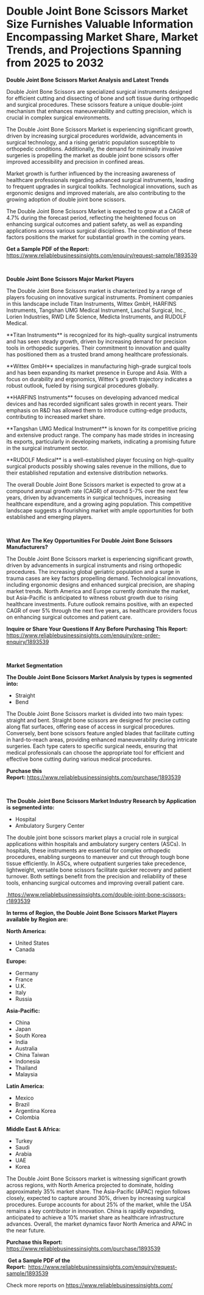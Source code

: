 <p><h1>Double Joint Bone Scissors Market Size Furnishes Valuable Information Encompassing Market Share, Market Trends, and Projections Spanning from 2025 to 2032</h1></p><p><strong>Double Joint Bone Scissors Market Analysis and Latest Trends</strong></p>
<p><p>Double Joint Bone Scissors are specialized surgical instruments designed for efficient cutting and dissecting of bone and soft tissue during orthopedic and surgical procedures. These scissors feature a unique double-joint mechanism that enhances maneuverability and cutting precision, which is crucial in complex surgical environments.</p><p>The Double Joint Bone Scissors Market is experiencing significant growth, driven by increasing surgical procedures worldwide, advancements in surgical technology, and a rising geriatric population susceptible to orthopedic conditions. Additionally, the demand for minimally invasive surgeries is propelling the market as double joint bone scissors offer improved accessibility and precision in confined areas.</p><p>Market growth is further influenced by the increasing awareness of healthcare professionals regarding advanced surgical instruments, leading to frequent upgrades in surgical toolkits. Technological innovations, such as ergonomic designs and improved materials, are also contributing to the growing adoption of double joint bone scissors.</p><p>The Double Joint Bone Scissors Market is expected to grow at a CAGR of 4.7% during the forecast period, reflecting the heightened focus on enhancing surgical outcomes and patient safety, as well as expanding applications across various surgical disciplines. The combination of these factors positions the market for substantial growth in the coming years.</p></p>
<p><strong>Get a Sample PDF of the Report:&nbsp;</strong> <a href="https://www.reliablebusinessinsights.com/enquiry/request-sample/1893539?utm_campaign=2306&utm_medium=2&utm_source=Github&utm_content=ia&utm_term=05032025&utm_id=double-joint-bone-scissors">https://www.reliablebusinessinsights.com/enquiry/request-sample/1893539</a></p>
<p>&nbsp;</p>
<p><strong>Double Joint Bone Scissors Major Market Players</strong></p>
<p><p>The Double Joint Bone Scissors market is characterized by a range of players focusing on innovative surgical instruments. Prominent companies in this landscape include Titan Instruments, Wittex GmbH, HARFINS Instruments, Tangshan UMG Medical Instrument, Laschal Surgical, Inc., Lorien Industries, RWD Life Science, Medicta Instruments, and RUDOLF Medical.</p><p>**Titan Instruments** is recognized for its high-quality surgical instruments and has seen steady growth, driven by increasing demand for precision tools in orthopedic surgeries. Their commitment to innovation and quality has positioned them as a trusted brand among healthcare professionals.</p><p>**Wittex GmbH** specializes in manufacturing high-grade surgical tools and has been expanding its market presence in Europe and Asia. With a focus on durability and ergonomics, Wittex's growth trajectory indicates a robust outlook, fueled by rising surgical procedures globally.</p><p>**HARFINS Instruments** focuses on developing advanced medical devices and has recorded significant sales growth in recent years. Their emphasis on R&D has allowed them to introduce cutting-edge products, contributing to increased market share.</p><p>**Tangshan UMG Medical Instrument** is known for its competitive pricing and extensive product range. The company has made strides in increasing its exports, particularly in developing markets, indicating a promising future in the surgical instrument sector.</p><p>**RUDOLF Medical** is a well-established player focusing on high-quality surgical products possibly showing sales revenue in the millions, due to their established reputation and extensive distribution networks.</p><p>The overall Double Joint Bone Scissors market is expected to grow at a compound annual growth rate (CAGR) of around 5-7% over the next few years, driven by advancements in surgical techniques, increasing healthcare expenditure, and a growing aging population. This competitive landscape suggests a flourishing market with ample opportunities for both established and emerging players.</p></p>
<p>&nbsp;</p>
<p><strong>What Are The Key Opportunities For Double Joint Bone Scissors Manufacturers?</strong></p>
<p><p>The Double Joint Bone Scissors market is experiencing significant growth, driven by advancements in surgical instruments and rising orthopedic procedures. The increasing global geriatric population and a surge in trauma cases are key factors propelling demand. Technological innovations, including ergonomic designs and enhanced surgical precision, are shaping market trends. North America and Europe currently dominate the market, but Asia-Pacific is anticipated to witness robust growth due to rising healthcare investments. Future outlook remains positive, with an expected CAGR of over 5% through the next five years, as healthcare providers focus on enhancing surgical outcomes and patient care.</p></p>
<p><strong>Inquire or Share Your Questions If Any Before Purchasing This Report:</strong> <a href="https://www.reliablebusinessinsights.com/enquiry/pre-order-enquiry/1893539?utm_campaign=2306&utm_medium=2&utm_source=Github&utm_content=ia&utm_term=05032025&utm_id=double-joint-bone-scissors">https://www.reliablebusinessinsights.com/enquiry/pre-order-enquiry/1893539</a></p>
<p>&nbsp;</p>
<p><strong>Market Segmentation</strong></p>
<p><strong>The Double Joint Bone Scissors Market Analysis by types is segmented into:</strong></p>
<p><ul><li>Straight</li><li>Bend</li></ul></p>
<p><p>The Double Joint Bone Scissors market is divided into two main types: straight and bent. Straight bone scissors are designed for precise cutting along flat surfaces, offering ease of access in surgical procedures. Conversely, bent bone scissors feature angled blades that facilitate cutting in hard-to-reach areas, providing enhanced maneuverability during intricate surgeries. Each type caters to specific surgical needs, ensuring that medical professionals can choose the appropriate tool for efficient and effective bone cutting during various medical procedures.</p></p>
<p><strong>Purchase this Report:&nbsp;</strong><a href="https://www.reliablebusinessinsights.com/purchase/1893539?utm_campaign=2306&utm_medium=2&utm_source=Github&utm_content=ia&utm_term=05032025&utm_id=double-joint-bone-scissors">https://www.reliablebusinessinsights.com/purchase/1893539</a></p>
<p>&nbsp;</p>
<p><strong>The Double Joint Bone Scissors Market Industry Research by Application is segmented into:</strong></p>
<p><ul><li>Hospital</li><li>Ambulatory Surgery Center</li></ul></p>
<p><p>The double joint bone scissors market plays a crucial role in surgical applications within hospitals and ambulatory surgery centers (ASCs). In hospitals, these instruments are essential for complex orthopedic procedures, enabling surgeons to maneuver and cut through tough bone tissue efficiently. In ASCs, where outpatient surgeries take precedence, lightweight, versatile bone scissors facilitate quicker recovery and patient turnover. Both settings benefit from the precision and reliability of these tools, enhancing surgical outcomes and improving overall patient care.</p></p>
<p><a href="https://www.reliablebusinessinsights.com/double-joint-bone-scissors-r1893539?utm_campaign=2306&utm_medium=2&utm_source=Github&utm_content=ia&utm_term=05032025&utm_id=double-joint-bone-scissors">&nbsp;https://www.reliablebusinessinsights.com/double-joint-bone-scissors-r1893539</a></p>
<p><strong>In terms of Region, the Double Joint Bone Scissors Market Players available by Region are:</strong></p>
<p>
    <p> <strong> North America: </strong>
        <ul>
            <li>United States</li>
            <li>Canada</li>
        </ul>
        </p> 
    <p> <strong> Europe: </strong>
        <ul>
            <li>Germany</li>
            <li>France</li>
            <li>U.K.</li>
            <li>Italy</li>
            <li>Russia</li>
        </ul>
        </p> 
    <p> <strong> Asia-Pacific: </strong>
        <ul>
            <li>China</li>
            <li>Japan</li>
            <li>South Korea</li>
            <li>India</li>
            <li>Australia</li>
            <li>China Taiwan</li>
            <li>Indonesia</li>
            <li>Thailand</li>
            <li>Malaysia</li>
        </ul>
        </p> 
    <p> <strong> Latin America: </strong>
        <ul>
            <li>Mexico</li>
            <li>Brazil</li>
            <li>Argentina Korea</li>
            <li>Colombia</li>
        </ul>
        </p> 
    <p> <strong> Middle East & Africa: </strong>
        <ul>
            <li>Turkey</li>
            <li>Saudi</li>
            <li>Arabia</li>
            <li>UAE</li>
            <li>Korea</li>
        </ul>
    </p>
    </p>
<p><p>The Double Joint Bone Scissors market is witnessing significant growth across regions, with North America projected to dominate, holding approximately 35% market share. The Asia-Pacific (APAC) region follows closely, expected to capture around 30%, driven by increasing surgical procedures. Europe accounts for about 25% of the market, while the USA remains a key contributor in innovation. China is rapidly expanding, anticipated to achieve a 10% market share as healthcare infrastructure advances. Overall, the market dynamics favor North America and APAC in the near future.</p></p>
<p><strong>Purchase this Report: </strong><a href="https://www.reliablebusinessinsights.com/purchase/1893539?utm_campaign=2306&utm_medium=2&utm_source=Github&utm_content=ia&utm_term=05032025&utm_id=double-joint-bone-scissors">https://www.reliablebusinessinsights.com/purchase/1893539</a></p>
<p>&nbsp;<strong>Get a Sample PDF of the Report:&nbsp;&nbsp;</strong><a href="https://www.reliablebusinessinsights.com/enquiry/request-sample/1893539?utm_campaign=2306&utm_medium=2&utm_source=Github&utm_content=ia&utm_term=05032025&utm_id=double-joint-bone-scissors">https://www.reliablebusinessinsights.com/enquiry/request-sample/1893539</a></p>
<p><strong></strong></p>
<p>Check more reports on <a href="https://www.reliablebusinessinsights.com/?utm_campaign=2306&utm_medium=2&utm_source=Github&utm_content=ia&utm_term=05032025&utm_id=double-joint-bone-scissors">https://www.reliablebusinessinsights.com/</a></p>
